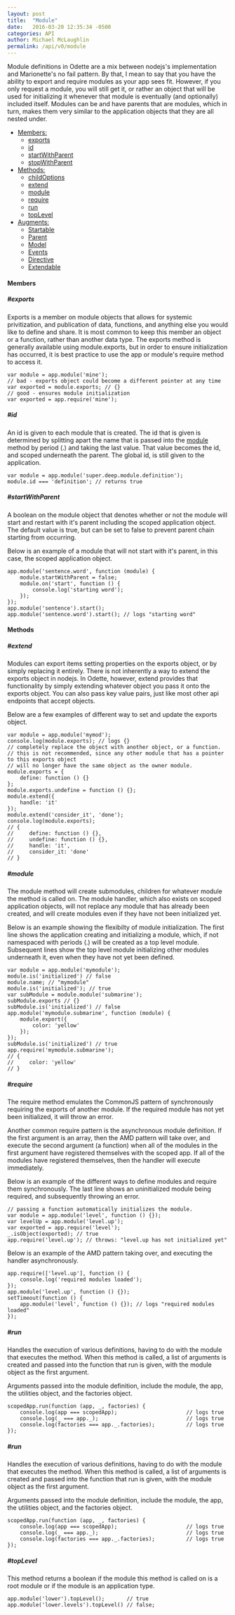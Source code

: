 ```yaml
---
layout: post
title:  "Module"
date:   2016-03-20 12:35:34 -0500
categories: API
author: Michael McLaughlin
permalink: /api/v0/module
---
```


<p>Module definitions in Odette are a mix between nodejs's implementation and Marionette's no fail pattern. By that, I mean to say that you have the ability to export and require modules as your app sees fit. However, if you only request a module, you will still get it, or rather an object that will be used for initializing it whenever that module is eventually (and optionally) included itself. Modules can be and have parents that are modules, which in turn, makes them very similar to the application objects that they are all nested under.</p>
<ul class="list navigation-links">
    <li class="left clear-left">
        <a href="#members">Members:</a>
        <ul class="list nested-list">
            <li class="left clear-left"><a href="#members_exports">exports</a></li>
            <li class="left clear-left"><a href="#members_id">id</a></li>
            <li class="left clear-left"><a href="#members_startWithParent">startWithParent</a></li>
            <li class="left clear-left"><a href="#members_stopWithParent">stopWithParent</a></li>
        </ul>
    </li>
    <li class="left clear-left">
        <a href="#methods">Methods:</a>
        <ul class="list nested-list">
            <li class="left clear-left"><a href="#methods_childOptions">childOptions</a></li>
            <li class="left clear-left"><a href="#methods_extend">extend</a></li>
            <li class="left clear-left"><a href="#methods_module">module</a></li>
            <li class="left clear-left"><a href="#methods_require">require</a></li>
            <li class="left clear-left"><a href="#methods_run">run</a></li>
            <li class="left clear-left"><a href="#methods_topLevel">topLevel</a></li>
        </ul>
    </li>
    <li class="left clear-left">
        <a href="javascript:void 0;">Augments:</a>
        <ul class="list nested-list">
            <li class="left clear-left"><a href="/api/v0/startable">Startable</a></li>
            <li class="left clear-left"><a href="/api/v0/parent">Parent</a></li>
            <li class="left clear-left"><a href="/api/v0/model">Model</a></li>
            <li class="left clear-left"><a href="/api/v0/events">Events</a></li>
            <li class="left clear-left"><a href="/api/v0/directive">Directive</a></li>
            <li class="left clear-left"><a href="/api/v0/extendable">Extendable</a></li>
        </ul>
    </li>
</ul>
<h4 id="members" class="title-headline">Members</h4>
<h5 id="members_exports" class="title-headline">#exports</h5>
<p>Exports is a member on module objects that allows for systemic privitization, and publication of data, functions, and anything else you would like to define and share. It is most common to keep this member an object or a function, rather than another data type. The exports method is generally available using module.exports, but in order to ensure initialization has occurred, it is best practice to use the app or module's require method to access it.</p>
<pre class="code code-section"><code class="language-javascript">var module = app.module('mine');
// bad - exports object could become a different pointer at any time
var exported = module.exports; // {}
// good - ensures module initialization
var exported = app.require('mine');
</code></pre>
<h5 id="members_id" class="title-headline">#id</h5>
<p>An id is given to each module that is created. The id that is given is determined by splitting apart the name that is passed into the <a href="#methods_module">module</a> method by period (.) and taking the last value. That value becomes the id, and scoped underneath the parent. The global id, is still given to the application.</p>
<pre class="code code-section"><code class="language-javascript">var module = app.module('super.deep.module.definition');
module.id === 'definition'; // returns true</code></pre>
<h5 id="members_startWithParent" class="title-headline">#startWithParent</h5>
<p>A boolean on the module object that denotes whether or not the module will start and restart with it's parent including the scoped application object. The default value is true, but can be set to false to prevent parent chain starting from occurring.</p>
<p>Below is an example of a module that will not start with it's parent, in this case, the scoped application object.</p>
<pre class="code code-section"><code class="language-javascript">app.module('sentence.word', function (module) {
    module.startWithParent = false;
    module.on('start', function () {
        console.log('starting word');
    });
});
app.module('sentence').start();
app.module('sentence.word').start(); // logs "starting word"</code></pre>
<h4 id="methods" class="title-headline">Methods</h4>
<h5 id="methods_extend" class="title-headline">#extend</h5>
<p>Modules can export items setting properties on the exports object, or by simply replacing it entirely. There is not inherently a way to extend the exports object in nodejs. In Odette, however, extend provides that functionality by simply extending whatever object you pass it onto the exports object. You can also pass key value pairs, just like most other api endpoints that accept objects.</p>
<p>Below are a few examples of different way to set and update the exports object.</p>
<pre class="code code-section"><code class="language-javascript">var module = app.module('mymod');
console.log(module.exports); // logs {}
// completely replace the object with another object, or a function.
// this is not recommended, since any other module that has a pointer to this exports object
// will no longer have the same object as the owner module.
module.exports = {
    define: function () {}
};
module.exports.undefine = function () {};
module.extend({
    handle: 'it'
});
module.extend('consider_it', 'done');
console.log(module.exports);
// {
//     define: function () {},
//     undefine: function () {},
//     handle: 'it',
//     consider_it: 'done'
// }</code></pre>
<h5 id="methods_module" class="title-headline">#module</h5>
<p>The module method will create submodules, children for whatever module the method is called on. The module handler, which also exists on scoped application objects, will not replace any module that has already been created, and will create modules even if they have not been initialized yet.</p>
<p>Below is an example showing the flexibilty of module initialization. The first line shows the application creating and initializing a module, which, if not namespaced with periods (.) will be created as a top level module. Subsequent lines show the top level module initializing other modules underneath it, even when they have not yet been defined.</p>
<pre class="code code-section"><code class="language-javascript">var module = app.module('mymodule');
module.is('initialized') // false
module.name; // "mymodule"
module.is('initialized'); // true
var subModule = module.module('submarine');
subModule.exports // {}
subModule.is('initialized') // false
app.module('mymodule.submarine', function (module) {
    module.export({
        color: 'yellow'
    });
});
subModule.is('initialized') // true
app.require('mymodule.submarine');
// {
//     color: 'yellow'
// }
</code></pre>
<h5 id="require" class="title-headline">#require</h5>
<p>The require method emulates the CommonJS pattern of synchronously requiring the exports of another module. If the required module has not yet been initialized, it will throw an error.</p>
<p>Another common require pattern is the asynchronous module definition. If the first argument is an array, then the AMD pattern will take over, and execute the second argument (a function) when all of the modules in the first argument have registered themselves with the scoped app. If all of the modules have registered themselves, then the handler will execute immediately.</p>
<p>Below is an example of the different ways to define modules and require them synchronously. The last line shows an uninitialized module being required, and subsequently throwing an error.</p>
<pre class="code code-section"><code class="language-javascript">// passing a function automatically initializes the module.
var module = app.module('level', function () {});
var levelUp = app.module('level.up');
var exported = app.require('level');
_.isObject(exported); // true
app.require('level.up'); // throws: "level.up has not initialized yet"</code></pre>
<p>Below is an example of the AMD pattern taking over, and executing the handler asynchronously.</p>
<pre class="code code-section"><code class="language-javascript">app.require(['level.up'], function () {
    console.log('required modules loaded');
});
app.module('level.up', function () {});
setTimeout(function () {
    app.module('level', function () {}); // logs "required modules loaded"
});</code></pre>
<h5 id="run" class="title-headline">#run</h5>
<p>Handles the execution of various definitions, having to do with the module that executes the method. When this method is called, a list of arguments is created and passed into the function that run is given, with the module object as the first argument.</p>
<p>Arguments passed into the module definition, include the module, the app, the utilities object, and the factories object.</p>
<pre class="code code-section"><code class="language-javascript">scopedApp.run(function (app, _, factories) {
    console.log(app === scopedApp);                      // logs true
    console.log(_ === app._);                            // logs true
    console.log(factories === app._.factories);          // logs true
});</code></pre>
<h5 id="run" class="title-headline">#run</h5>
<p>Handles the execution of various definitions, having to do with the module that executes the method. When this method is called, a list of arguments is created and passed into the function that run is given, with the module object as the first argument.</p>
<p>Arguments passed into the module definition, include the module, the app, the utilities object, and the factories object.</p>
<pre class="code code-section"><code class="language-javascript">scopedApp.run(function (app, _, factories) {
    console.log(app === scopedApp);                      // logs true
    console.log(_ === app._);                            // logs true
    console.log(factories === app._.factories);          // logs true
});</code></pre>
<h5 id="topLevel" class="title-headline">#topLevel</h5>
<p>This method returns a boolean if the module this method is called on is a root module or if the module is an application type.</p>
<pre class="code code-section"><code class="language-javascript">app.module('lower').topLevel();       // true
app.module('lower.levels').topLevel() // false;</code></pre>